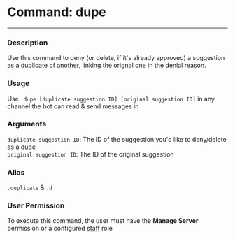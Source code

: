 # Command: dupe
---
### Description
Use this command to deny (or delete, if it's already approved) a suggestion as a duplicate of another, linking the orignal one in the denial reason.

### Usage
Use `.dupe [duplicate suggestion ID] [original suggestion ID]` in any channel the bot can read & send messages in

### Arguments
`duplicate suggestion ID`: The ID of the suggestion you'd like to deny/delete as a dupe\
`original suggestion ID`: The ID of the original suggestion 


### Alias
`.duplicate` & `.d`

### User Permission
To execute this command, the user must have the **Manage Server** permission or a configured [staff](/config/staffroles.md) role
